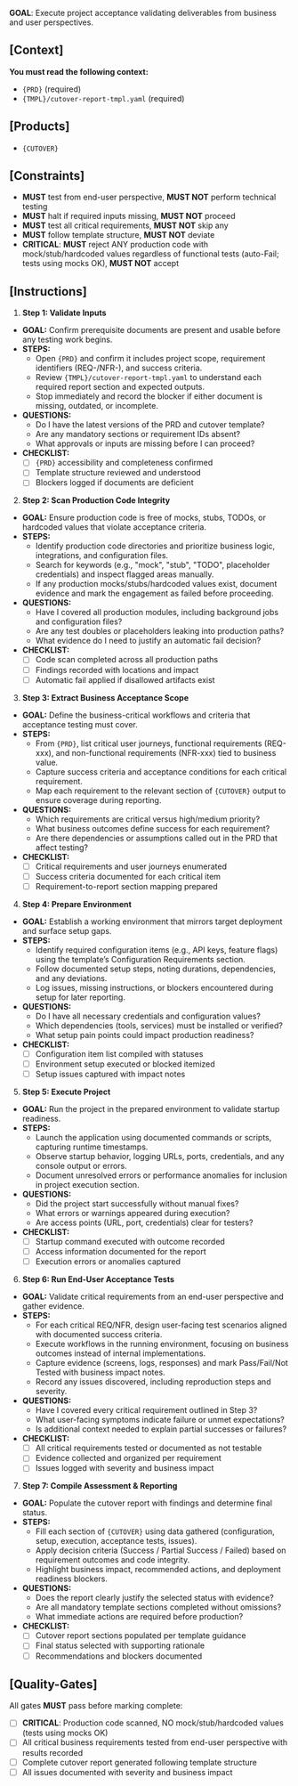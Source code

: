 **GOAL**: Execute project acceptance validating deliverables from business and user perspectives.

## [Context]
**You must read the following context:**
- `{PRD}` (required)
- `{TMPL}/cutover-report-tmpl.yaml` (required)

## [Products]
- `{CUTOVER}`

## [Constraints]
- **MUST** test from end-user perspective, **MUST NOT** perform technical testing
- **MUST** halt if required inputs missing, **MUST NOT** proceed
- **MUST** test all critical requirements, **MUST NOT** skip any
- **MUST** follow template structure, **MUST NOT** deviate
- **CRITICAL**: **MUST** reject ANY production code with mock/stub/hardcoded values regardless of functional tests (auto-Fail; tests using mocks OK), **MUST NOT** accept

## [Instructions]
1. **Step 1: Validate Inputs**
- **GOAL:** Confirm prerequisite documents are present and usable before any testing work begins.
- **STEPS:**
  - Open `{PRD}` and confirm it includes project scope, requirement identifiers (REQ-/NFR-), and success criteria.
  - Review `{TMPL}/cutover-report-tmpl.yaml` to understand each required report section and expected outputs.
  - Stop immediately and record the blocker if either document is missing, outdated, or incomplete.
- **QUESTIONS:**
  - Do I have the latest versions of the PRD and cutover template?
  - Are any mandatory sections or requirement IDs absent?
  - What approvals or inputs are missing before I can proceed?
- **CHECKLIST:**
  - [ ] `{PRD}` accessibility and completeness confirmed
  - [ ] Template structure reviewed and understood
  - [ ] Blockers logged if documents are deficient

2. **Step 2: Scan Production Code Integrity**
- **GOAL:** Ensure production code is free of mocks, stubs, TODOs, or hardcoded values that violate acceptance criteria.
- **STEPS:**
  - Identify production code directories and prioritize business logic, integrations, and configuration files.
  - Search for keywords (e.g., "mock", "stub", "TODO", placeholder credentials) and inspect flagged areas manually.
  - If any production mocks/stubs/hardcoded values exist, document evidence and mark the engagement as failed before proceeding.
- **QUESTIONS:**
  - Have I covered all production modules, including background jobs and configuration files?
  - Are any test doubles or placeholders leaking into production paths?
  - What evidence do I need to justify an automatic fail decision?
- **CHECKLIST:**
  - [ ] Code scan completed across all production paths
  - [ ] Findings recorded with locations and impact
  - [ ] Automatic fail applied if disallowed artifacts exist

3. **Step 3: Extract Business Acceptance Scope**
- **GOAL:** Define the business-critical workflows and criteria that acceptance testing must cover.
- **STEPS:**
  - From `{PRD}`, list critical user journeys, functional requirements (REQ-xxx), and non-functional requirements (NFR-xxx) tied to business value.
  - Capture success criteria and acceptance conditions for each critical requirement.
  - Map each requirement to the relevant section of `{CUTOVER}` output to ensure coverage during reporting.
- **QUESTIONS:**
  - Which requirements are critical versus high/medium priority?
  - What business outcomes define success for each requirement?
  - Are there dependencies or assumptions called out in the PRD that affect testing?
- **CHECKLIST:**
  - [ ] Critical requirements and user journeys enumerated
  - [ ] Success criteria documented for each critical item
  - [ ] Requirement-to-report section mapping prepared

4. **Step 4: Prepare Environment**
- **GOAL:** Establish a working environment that mirrors target deployment and surface setup gaps.
- **STEPS:**
  - Identify required configuration items (e.g., API keys, feature flags) using the template’s Configuration Requirements section.
  - Follow documented setup steps, noting durations, dependencies, and any deviations.
  - Log issues, missing instructions, or blockers encountered during setup for later reporting.
- **QUESTIONS:**
  - Do I have all necessary credentials and configuration values?
  - Which dependencies (tools, services) must be installed or verified?
  - What setup pain points could impact production readiness?
- **CHECKLIST:**
  - [ ] Configuration item list compiled with statuses
  - [ ] Environment setup executed or blocked itemized
  - [ ] Setup issues captured with impact notes

5. **Step 5: Execute Project**
- **GOAL:** Run the project in the prepared environment to validate startup readiness.
- **STEPS:**
  - Launch the application using documented commands or scripts, capturing runtime timestamps.
  - Observe startup behavior, logging URLs, ports, credentials, and any console output or errors.
  - Document unresolved errors or performance anomalies for inclusion in project execution section.
- **QUESTIONS:**
  - Did the project start successfully without manual fixes?
  - What errors or warnings appeared during execution?
  - Are access points (URL, port, credentials) clear for testers?
- **CHECKLIST:**
  - [ ] Startup command executed with outcome recorded
  - [ ] Access information documented for the report
  - [ ] Execution errors or anomalies captured

6. **Step 6: Run End-User Acceptance Tests**
- **GOAL:** Validate critical requirements from an end-user perspective and gather evidence.
- **STEPS:**
  - For each critical REQ/NFR, design user-facing test scenarios aligned with documented success criteria.
  - Execute workflows in the running environment, focusing on business outcomes instead of internal implementations.
  - Capture evidence (screens, logs, responses) and mark Pass/Fail/Not Tested with business impact notes.
  - Record any issues discovered, including reproduction steps and severity.
- **QUESTIONS:**
  - Have I covered every critical requirement outlined in Step 3?
  - What user-facing symptoms indicate failure or unmet expectations?
  - Is additional context needed to explain partial successes or failures?
- **CHECKLIST:**
  - [ ] All critical requirements tested or documented as not testable
  - [ ] Evidence collected and organized per requirement
  - [ ] Issues logged with severity and business impact

7. **Step 7: Compile Assessment & Reporting**
- **GOAL:** Populate the cutover report with findings and determine final status.
- **STEPS:**
  - Fill each section of `{CUTOVER}` using data gathered (configuration, setup, execution, acceptance tests, issues).
  - Apply decision criteria (Success / Partial Success / Failed) based on requirement outcomes and code integrity.
  - Highlight business impact, recommended actions, and deployment readiness blockers.
- **QUESTIONS:**
  - Does the report clearly justify the selected status with evidence?
  - Are all mandatory template sections completed without omissions?
  - What immediate actions are required before production?
- **CHECKLIST:**
  - [ ] Cutover report sections populated per template guidance
  - [ ] Final status selected with supporting rationale
  - [ ] Recommendations and blockers documented

## [Quality-Gates]
All gates **MUST** pass before marking complete:
- [ ] **CRITICAL**: Production code scanned, NO mock/stub/hardcoded values (tests using mocks OK)
- [ ] All critical business requirements tested from end-user perspective with results recorded
- [ ] Complete cutover report generated following template structure
- [ ] All issues documented with severity and business impact